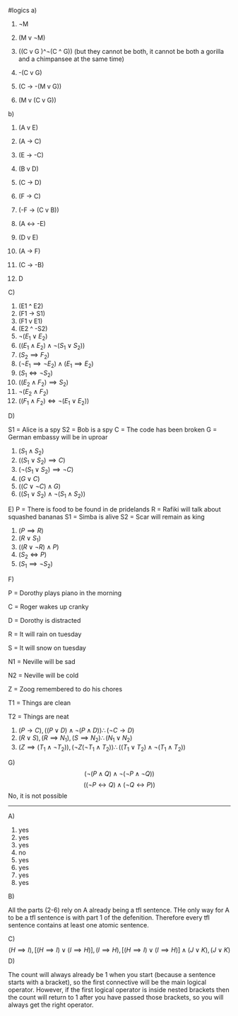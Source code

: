 #logics 
a)

1. ¬M

2. (M v ¬M)

3. ((C v G )^¬(C ^ G)) (but they cannot be both, it cannot be both a gorilla and a chimpansee at the same time)

4. -(C v G)

5. (C -> -(M v G))

6. (M v (C v G))

b)

1. (A v E)

2. (A -> C)

3. (E -> -C)

4. (B v D)

5. (C -> D)

6. (F -> C)

7. (-F -> (C v B))

8. (A <-> -E)

9. (D v E)

10. (A -> F)

11. (C -> -B)

12. D

C)

1. (E1 ^ E2)
2. (F1 -> S1)
3. (F1 v E1)
4. (E2 ^ -S2)
5. $\neg(E_1\lor E_2)$
6. $((E_1 \land E_2) \land \neg (S_1 \lor S_2))$
7. $(S_2 \implies F_2)$
8. $(\neg E_1 \implies \neg E_2)\land(E_1 \implies E_2)$
9. $(S_1 \iff \neg S_2)$
10. $((E_2 \land F_2) \implies S_2)$
11. $\neg (E_2 \land F_2)$
12. $((F_1 \land F_2) \iff \neg (E_1 \lor E_2))$

D)

S1 = Alice is a spy
S2 = Bob is a spy
C = The code has been broken
G = German embassy will be in uproar
1. $(S_1 \land S_2)$
2. $((S_1 \lor S_2) \implies C)$
3. $(\neg (S_1 \lor S_2) \implies \neg C)$
4. $(G \lor C)$
5. $((C \lor \neg C) \land G)$
6. $((S_1 \lor S_2) \land \neg (S_1 \land S_2))$

E)
P = There is food to be found in de pridelands
R = Rafiki will talk about squashed bananas
S1 = Simba is alive
S2 = Scar will remain as king

1. $(P \implies R)$
2. $(R \lor S_1)$
3. $((R \lor \neg R) \land P)$
4. $(S_2 \iff P)$
5. $(S_1 \implies \neg S_2)$

F)

P = Dorothy plays piano in the morning

C = Roger wakes up cranky

D = Dorothy is distracted

R = It will rain on tuesday

S = It will snow on tuesday

N1 = Neville will be sad

N2 = Neville will be cold

Z = Zoog remembered to do his chores

T1 = Things are clean

T2 = Things are neat

1. $(P \rightarrow C), ((P \lor D) \land \neg (P \land D)) \therefore (\neg C \rightarrow D)$
2. $(R \lor S), (R \implies N_1), (S \implies N_2)\therefore(N_1 \lor N_2)$
3. $(Z \implies (T_1 \land \neg T_2)), (\neg Z (\neg T_1 \land T_2))\therefore((T_1 \lor T_2) \land \neg (T_1 \land T_2))$

G)
$$
(\neg (P \land Q) \land \neg (\neg P \land \neg Q))
$$
$$
((\neg P \leftrightarrow Q) \land (\neg Q \leftrightarrow P))
$$
No, it is not possible

---
A)

1. yes
2. yes
3. yes
4. no
5. yes
6. yes
7. yes
8. yes

B)

All the parts (2-6) rely on A already being a tfl sentence. THe only way for A to be a tfl sentence is with part 1 of the defenition. Therefore every tfl sentence contains at least one atomic sentence.

C)
$$(H \implies I), [(H \implies I) \lor (I \implies H)], (I \implies H), [(H \implies I) \lor (I \implies H)] \land (J \lor K), (J \lor K)$$
D)

The count will always already be 1 when you start (because a sentence starts with a bracket), so the first connective will be the main logical operator. However, if the first logical operator is inside nested brackets then the count will return to 1 after you have passed those brackets, so you will always get the right operator.
